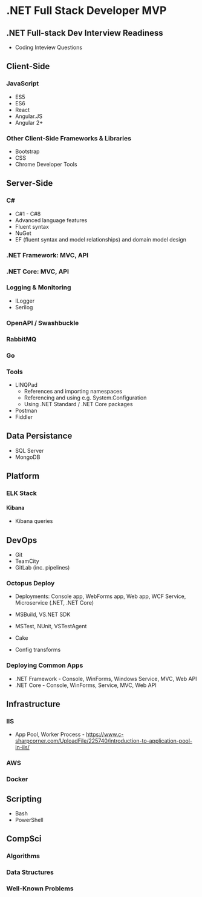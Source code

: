 # .NET Full Stack Developer MVP

## .NET Full-stack Dev Interview Readiness
- Coding Inteview Questions

## Client-Side
### JavaScript
- ES5
- ES6
- React
- Angular.JS
- Angular 2+
### Other Client-Side Frameworks & Libraries
- Bootstrap
- CSS
- Chrome Developer Tools

## Server-Side
### C#
- C#1 - C#8
- Advanced language features
- Fluent syntax
- NuGet
- EF (fluent syntax and model relationships) and domain model design

### .NET Framework: MVC, API
### .NET Core: MVC, API
### Logging & Monitoring
- ILogger
- Serilog
### OpenAPI / Swashbuckle
### RabbitMQ
### Go
### Tools
- LINQPad
  - References and importing namespaces
  - Referencing and using e.g. System.Configuration
  - Using .NET Standard / .NET Core packages
- Postman
- Fiddler

## Data Persistance
- SQL Server
- MongoDB

## Platform
### ELK Stack
#### Kibana
- Kibana queries

## DevOps
- Git
- TeamCity
- GitLab (inc. pipelines)
### Octopus Deploy
- Deployments: Console app, WebForms app, Web app, WCF Service, Microservice (.NET, .NET Core)

- MSBuild, VS.NET SDK
- MSTest, NUnit, VSTestAgent
- Cake
- Config transforms
### Deploying Common Apps
- .NET Framework - Console, WinForms, Windows Service, MVC, Web API
- .NET Core - Console, WinForms, Service, MVC, Web API

## Infrastructure
### IIS
- App Pool, Worker Process - https://www.c-sharpcorner.com/UploadFile/225740/introduction-to-application-pool-in-iis/

### AWS
### Docker

## Scripting
- Bash
- PowerShell

## CompSci
### Algorithms

### Data Structures

### Well-Known Problems
